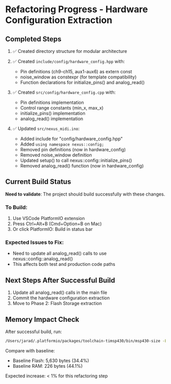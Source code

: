 # Refactoring Progress - Hardware Configuration Extraction

## Completed Steps

1. ✅ Created directory structure for modular architecture
2. ✅ Created `include/config/hardware_config.hpp` with:
   - Pin definitions (ch9-ch15, aux1-aux6) as extern const
   - noise_window as constexpr (for template compatibility)
   - Function declarations for initialize_pins() and analog_read()

3. ✅ Created `src/config/hardware_config.cpp` with:
   - Pin definitions implementation
   - Control range constants (min_x, max_x)
   - initialize_pins() implementation
   - analog_read() implementation

4. ✅ Updated `src/nexus_midi.ino`:
   - Added include for "config/hardware_config.hpp"
   - Added `using namespace nexus::config;`
   - Removed pin definitions (now in hardware_config)
   - Removed noise_window definition
   - Updated setup() to call nexus::config::initialize_pins()
   - Removed analog_read() function (now in hardware_config)

## Current Build Status

**Need to validate**: The project should build successfully with these changes.

### To Build:
1. Use VSCode PlatformIO extension
2. Press Ctrl+Alt+B (Cmd+Option+B on Mac)
3. Or click PlatformIO: Build in status bar

### Expected Issues to Fix:
- Need to update all analog_read() calls to use nexus::config::analog_read()
- This affects both test and production code paths

## Next Steps After Successful Build

1. Update all analog_read() calls in the main file
2. Commit the hardware configuration extraction
3. Move to Phase 2: Flash Storage extraction

## Memory Impact Check

After successful build, run:
```bash
/Users/jarad/.platformio/packages/toolchain-timsp430/bin/msp430-size -B .pio/build/lpmsp430g2553/firmware.elf
```

Compare with baseline:
- Baseline Flash: 5,630 bytes (34.4%)
- Baseline RAM: 226 bytes (44.1%)

Expected increase: < 1% for this refactoring step